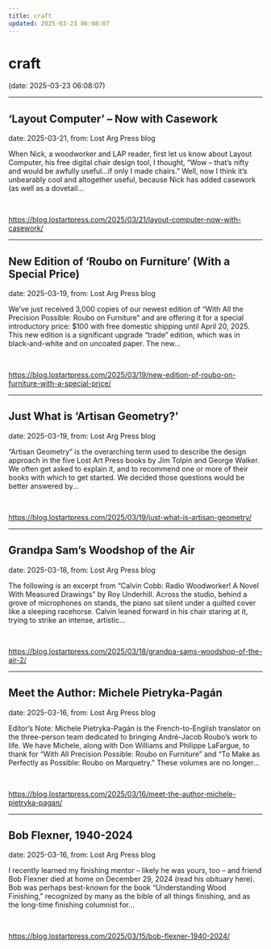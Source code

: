 ```yaml
---
title: craft
updated: 2025-03-23 06:08:07
---
```


# craft

(date: 2025-03-23 06:08:07)

---

## ‘Layout Computer’ – Now with Casework

date: 2025-03-21, from: Lost Arg Press blog

When Nick, a woodworker and LAP reader, first let us know about Layout Computer, his free digital chair design tool, I thought, &#8220;Wow – that&#8217;s nifty and would be awfully useful…if only I made chairs.&#8221; Well, now I think it&#8217;s unbearably cool and altogether useful, because Nick has added casework (as well as a dovetail... 

<br> 

<https://blog.lostartpress.com/2025/03/21/layout-computer-now-with-casework/>

---

## New Edition of ‘Roubo on Furniture’ (With a Special Price)

date: 2025-03-19, from: Lost Arg Press blog

We&#8217;ve just received 3,000 copies of our newest edition of &#8220;With All the Precision Possible: Roubo on Furniture&#8221; and are offering it for a special introductory price: $100 with free domestic shipping until April 20, 2025. This new edition is a significant upgrade &#8220;trade&#8221; edition, which was in black-and-white and on uncoated paper. The new... 

<br> 

<https://blog.lostartpress.com/2025/03/19/new-edition-of-roubo-on-furniture-with-a-special-price/>

---

## Just What is ‘Artisan Geometry?’

date: 2025-03-19, from: Lost Arg Press blog

&#8220;Artisan Geometry&#8221; is the overarching term used to describe the design approach in the five Lost Art Press books by Jim Tolpin and George Walker. We often get asked to explain it, and to recommend one or more of their books with which to get started. We decided those questions would be better answered by... 

<br> 

<https://blog.lostartpress.com/2025/03/19/just-what-is-artisan-geometry/>

---

## Grandpa Sam’s Woodshop of the Air

date: 2025-03-18, from: Lost Arg Press blog

The following is an excerpt from &#8220;Calvin Cobb: Radio Woodworker! A Novel With Measured Drawings&#8221; by Roy Underhill. Across the studio, behind a grove of microphones on stands, the piano sat silent under a quilted cover like a sleeping racehorse. Calvin leaned forward in his chair staring at it, trying to strike an intense, artistic... 

<br> 

<https://blog.lostartpress.com/2025/03/18/grandpa-sams-woodshop-of-the-air-2/>

---

## Meet the Author: Michele Pietryka-Pagán

date: 2025-03-16, from: Lost Arg Press blog

Editor&#8217;s Note: Michele Pietryka-Pagán is the French-to-English translator on the three-person team dedicated to bringing André-Jacob Roubo’s work to life. We have Michele, along with Don Williams and Philippe LaFargue, to thank for “With All Precision Possible: Roubo on Furniture” and “To Make as Perfectly as Possible: Roubo on Marquetry.” These volumes are no longer... 

<br> 

<https://blog.lostartpress.com/2025/03/16/meet-the-author-michele-pietryka-pagan/>

---

## Bob Flexner, 1940-2024

date: 2025-03-16, from: Lost Arg Press blog

I recently learned my finishing mentor – likely he was yours, too – and friend Bob Flexner died at home on December 29, 2024 (read his obituary here). Bob was perhaps best-known for the book &#8220;Understanding Wood Finishing,&#8221; recognized by many as the bible of all things finishing, and as the long-time finishing columnist for... 

<br> 

<https://blog.lostartpress.com/2025/03/15/bob-flexner-1940-2024/>

